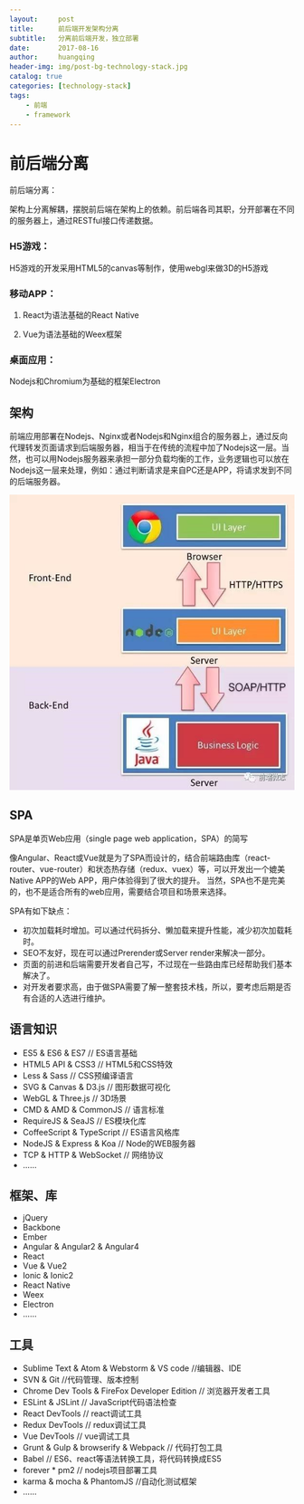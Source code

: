 ```yaml
---
layout:     post
title:      前后端开发架构分离
subtitle:   分离前后端开发，独立部署
date:       2017-08-16
author:     huangqing
header-img: img/post-bg-technology-stack.jpg
catalog: true
categories: [technology-stack]
tags:
    - 前端
    - framework
---
```


# 前后端分离

前后端分离：

架构上分离解耦，摆脱前后端在架构上的依赖。前后端各司其职，分开部署在不同的服务器上，通过RESTful接口传递数据。

### H5游戏：

H5游戏的开发采用HTML5的canvas等制作，使用webgl来做3D的H5游戏

### 移动APP：

1. React为语法基础的React Native

2. Vue为语法基础的Weex框架

### 桌面应用：

Nodejs和Chromium为基础的框架Electron

## 架构

前端应用部署在Nodejs、Nginx或者Nodejs和Nginx组合的服务器上，通过反向代理转发页面请求到后端服务器，相当于在传统的流程中加了Nodejs这一层。当然，也可以用Nodejs服务器来承担一部分负载均衡的工作，业务逻辑也可以放在Nodejs这一层来处理，例如：通过判断请求是来自PC还是APP，将请求发到不同的后端服务器。
 
 ![前后端交互](/images/front-end-framework/front-back-end.jpg)

## SPA

SPA是单页Web应用（single page web application，SPA）的简写

像Angular、React或Vue就是为了SPA而设计的，结合前端路由库（react-router、vue-router）和状态热存储（redux、vuex）等，可以开发出一个媲美Native APP的Web APP，用户体验得到了很大的提升。
当然，SPA也不是完美的，也不是适合所有的web应用，需要结合项目和场景来选择。

SPA有如下缺点：

+ 初次加载耗时增加。可以通过代码拆分、懒加载来提升性能，减少初次加载耗时。
+ SEO不友好，现在可以通过Prerender或Server render来解决一部分。
+ 页面的前进和后端需要开发者自己写，不过现在一些路由库已经帮助我们基本解决了。
+ 对开发者要求高，由于做SPA需要了解一整套技术栈，所以，要考虑后期是否有合适的人选进行维护。

## 语言知识

+ ES5 & ES6 & ES7      // ES语言基础
+ HTML5 API & CSS3        // HTML5和CSS特效
+ Less & Sass         // CSS预编译语言
+ SVG & Canvas & D3.js    // 图形数据可视化
+ WebGL & Three.js            // 3D场景
+ CMD & AMD & CommonJS        // 语言标准
+ RequireJS & SeaJS           // ES模块化库
+ CoffeeScript & TypeScript       // ES语言风格库
+ NodeJS & Express & Koa      // Node的WEB服务器
+ TCP & HTTP & WebSocket    // 网络协议
+ ……

## 框架、库

+ jQuery
+ Backbone
+ Ember
+ Angular & Angular2 & Angular4
+ React
+ Vue & Vue2
+ Ionic & Ionic2
+ React Native
+ Weex
+ Electron
+ ……

## 工具

+ Sublime Text & Atom & Webstorm & VS code     //编辑器、IDE
+ SVN & Git         //代码管理、版本控制
+ Chrome Dev Tools & FireFox Developer Edition // 浏览器开发者工具
+ ESLint & JSLint      // JavaScript代码语法检查
+ React DevTools      // react调试工具
+ Redux DevTools     // redux调试工具
+ Vue DevTools           // vue调试工具
+ Grunt & Gulp & browserify & Webpack // 代码打包工具
+ Babel    // ES6、react等语法转换工具，将代码转换成ES5
+ forever * pm2     // nodejs项目部署工具
+ karma & mocha & PhantomJS      //自动化测试框架
+ ……


